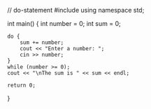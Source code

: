 // do-statement
#include <iostream>
using namespace std;

int main() {
    int number = 0;
    int sum = 0;

    do {
        sum += number;
        cout << "Enter a number: ";
        cin >> number;
    }
    while (number >= 0);
    cout << "\nThe sum is " << sum << endl;
    
    return 0;
}
